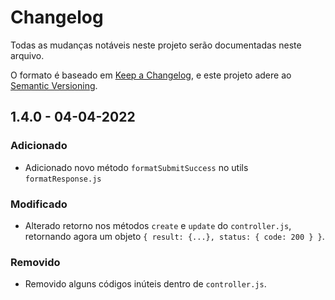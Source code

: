 # Changelog
Todas as mudanças notáveis neste projeto serão documentadas neste arquivo.

O formato é baseado em [Keep a Changelog](https://keepachangelog.com/en/1.0.0/),
e este projeto adere ao [Semantic Versioning](https://semver.org/spec/v2.0.0.html).

## 1.4.0 - 04-04-2022
### Adicionado
- Adicionado novo método `formatSubmitSuccess` no utils `formatResponse.js`

### Modificado
- Alterado retorno nos métodos `create` e `update` do `controller.js`, retornando agora um objeto `{ result: {...}, status: { code: 200 } }`.

### Removido
- Removido alguns códigos inúteis dentro de `controller.js`.
